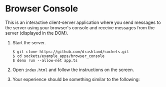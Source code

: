 # Browser Console

This is an interactive client-server application where you send messages to the server using your browser's console and receive messages from the server (displayed in the DOM).

1. Start the server.

    ```
    $ git clone https://github.com/drashland/sockets.git
    $ cd sockets/example_apps/browser_console
    $ deno run --allow-net app.ts
    ```

2. Open `index.html` and follow the instructions on the screen.

3. Your experience should be something similar to the following:

